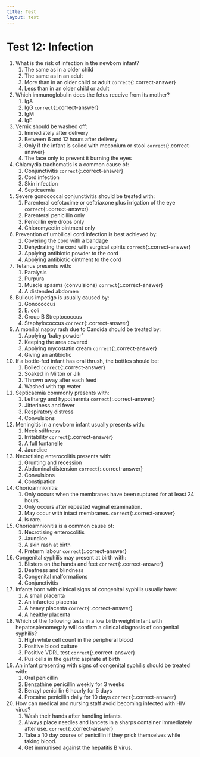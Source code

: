 ```yaml
---
title: Test
layout: test
---
```


# Test 12: Infection

1.	What is the risk of infection in the newborn infant?
	1.	The same as in a older child
	1.	The same as in an adult
	1.	More than in an older child or adult `correct`{:.correct-answer}
	1.	Less than in an older child or adult
2.	Which immunoglobulin does the fetus receive from its mother?
	1.	IgA
	1.	IgG `correct`{:.correct-answer}
	1.	IgM
	1.	IgE
3.	Vernix should be washed off:
	1.	Immediately after delivery
	1.	Between 6 and 12 hours after delivery
	1.	Only if the infant is soiled with meconium or stool `correct`{:.correct-answer}
	1.	The face only to prevent it burning the eyes
4.	Chlamydia trachomatis is a common cause of:
	1.	Conjunctivitis `correct`{:.correct-answer}
	1.	Cord infection
	1.	Skin infection
	1.	Septicaemia
5.	Severe gonococcal conjunctivitis should be treated with:
	1.	Parenteral cefotaxime or ceftriaxone plus irrigation of the eye `correct`{:.correct-answer}
	1.	Parenteral penicillin only
	1.	Penicillin eye drops only
	1.	Chloromycetin ointment only
6.	Prevention of umbilical cord infection is best achieved by: 
	1.	Covering the cord with a bandage
	1.	Dehydrating the cord with surgical spirits `correct`{:.correct-answer}
	1.	Applying antibiotic powder to the cord
	1.	Applying antibiotic ointment to the cord
7.	Tetanus presents with:
	1.	Paralysis
	1.	Purpura
	1.	Muscle spasms (convulsions) `correct`{:.correct-answer}
	1.	A distended abdomen
8.	Bullous impetigo is usually caused by:
	1.	Gonococcus
	1.	E. coli
	1.	Group B Streptococcus
	1.	Staphylococcus `correct`{:.correct-answer}
9.	A monilial nappy rash due to Candida should be treated by:
	1.	Applying ‘baby powder’
	1.	Keeping the area covered
	1.	Applying mycostatin cream `correct`{:.correct-answer}
	1.	Giving an antibiotic
10.	If a bottle-fed infant has oral thrush, the bottles should be:
	1.	Boiled `correct`{:.correct-answer}
	1.	Soaked in Milton or Jik
	1.	Thrown away after each feed
	1.	Washed with tap water
11.	Septicaemia commonly presents with:
	1.	Lethargy and hypothermia `correct`{:.correct-answer}
	1.	Jitteriness and fever
	1.	Respiratory distress
	1.	Convulsions
12.	Meningitis in a newborn infant usually presents with:
	1.	Neck stiffness
	1.	Irritability `correct`{:.correct-answer}
	1.	A full fontanelle
	1.	Jaundice
13.	Necrotising enterocolitis presents with:
	1.	Grunting and recession
	1.	Abdominal distension `correct`{:.correct-answer}
	1.	Convulsions
	1.	Constipation
14.	Chorioamnionitis:
	1.	Only occurs when the membranes have been ruptured for at least 24 hours.
	1.	Only occurs after repeated vaginal examination.
	1.	May occur with intact membranes. `correct`{:.correct-answer}
	1.	Is rare.
15.	Chorioamnionitis is a common cause of:
	1.	Necrotising enterocolitis
	1.	Jaundice
	1.	A skin rash at birth
	1.	Preterm labour `correct`{:.correct-answer}
16.	Congenital syphilis may present at birth with:
	1.	Blisters on the hands and feet `correct`{:.correct-answer}
	1.	Deafness and blindness
	1.	Congenital malformations
	1.	Conjunctivitis
17.	Infants born with clinical signs of congenital syphilis usually have:
	1.	A small placenta
	1.	An infarcted placenta
	1.	A heavy placenta `correct`{:.correct-answer}
	1.	A healthy placenta
18.	Which of the following tests in a low birth weight infant with hepatosplenomegaly will confirm a clinical diagnosis of congenital syphilis?
	1.	High white cell count in the peripheral blood
	1.	Positive blood culture
	1.	Positive VDRL test `correct`{:.correct-answer}
	1.	Pus cells in the gastric aspirate at birth
19.	An infant presenting with signs of congenital syphilis should be treated with:
	1.	Oral penicillin
	1.	Benzathine penicillin weekly for 3 weeks
	1.	Benzyl penicillin 6 hourly for 5 days
	1.	Procaine penicillin daily for 10 days `correct`{:.correct-answer}
20.	How can medical and nursing staff avoid becoming infected with HIV virus?
	1.	Wash their hands after handling infants.
	1.	Always place needles and lancets in a sharps container immediately after use. `correct`{:.correct-answer}
	1.	Take a 10 day course of penicillin if they prick themselves while taking blood.
	1.	Get immunised against the hepatitis B virus.
